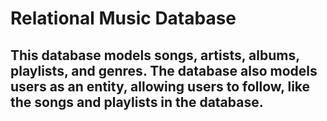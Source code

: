 # Relational Music Database
## This database models songs, artists, albums, playlists, and genres. The database also models users as an entity, allowing users to follow, like the songs and playlists in the database.